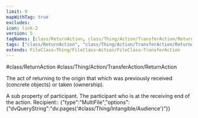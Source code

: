 ```yaml
---
limit: 9
mapWithTag: true
excludes:
icon: link-2
version: 5
tagNames: [class/ReturnAction, class/Thing/Action/TransferAction/ReturnAction, schema-org/ReturnAction]
tags: ["class/ReturnAction", "class/Thing/Action/TransferAction/ReturnAction"]
extends: FileClass~Thing/FileClass~Action/FileClass~TransferAction
---
```


#class/ReturnAction
#class/Thing/Action/TransferAction/ReturnAction


The act of returning to the origin that which was previously received (concrete objects) or taken (ownership).


A sub property of participant. The participant who is at the receiving end of the action.
Recipient:: {"type":"MultiFile","options":{"dvQueryString":"dv.pages('#class/Thing/Intangible/Audience')"}}
